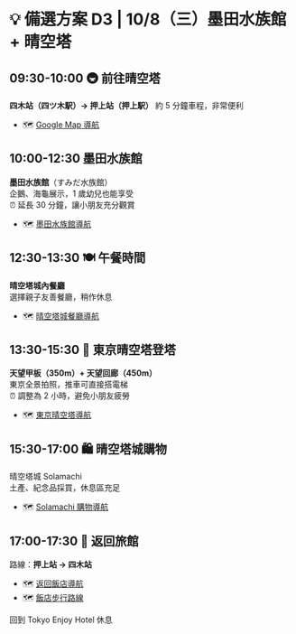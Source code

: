 # 💡 備選方案 D3 | 10/8（三）墨田水族館 + 晴空塔

## **09:30-10:00** 🚇 前往晴空塔

**四木站（四ツ木駅）→ 押上站（押上駅）**
約 5 分鐘車程，非常便利

- 🗺️ [Google Map 導航](https://www.google.com/maps/dir/四ツ木駅/押上駅)

## **10:00-12:30** 墨田水族館

**墨田水族館**（すみだ水族館）  
企鵝、海龜展示，1 歲幼兒也能享受  
⏰ 延長 30 分鐘，讓小朋友充分觀賞

- 🗺️ [墨田水族館導航](https://www.google.com/maps/dir/押上駅/すみだ水族館)

## **12:30-13:30** 🍽️ 午餐時間

**晴空塔城內餐廳**  
選擇親子友善餐廳，稍作休息

- 🗺️ [晴空塔城餐廳導航](https://www.google.com/maps/search/親子友善餐廳+東京スカイツリータウン)

## **13:30-15:30** 🗼 東京晴空塔登塔

**天望甲板（350m）+ 天望回廊（450m）**  
東京全景拍照，推車可直接搭電梯  
⏰ 調整為 2 小時，避免小朋友疲勞

- 🗺️ [東京晴空塔導航](https://www.google.com/maps/dir/すみだ水族館/東京スカイツリー)

## **15:30-17:00** 🛍️ 晴空塔城購物

晴空塔城 Solamachi  
土產、紀念品採買，休息區充足

- 🗺️ [Solamachi 購物導航](https://www.google.com/maps/dir/東京スカイツリー/東京スカイツリータウン・ソラマチ)

## **17:00-17:30** 🏨 返回旅館

路線：**押上站 → 四木站**

- 🗺️ [返回飯店導航](https://www.google.com/maps/dir/押上駅/四ツ木駅)
- 🗺️ [飯店步行路線](https://www.google.com/maps/dir/四ツ木駅/Tokyo+Enjoy+Hotel)

回到 Tokyo Enjoy Hotel 休息
